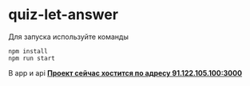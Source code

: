 # quiz-let-answer


Для запуска используйте команды
```
npm install 
npm run start 
```
В app и api 
**[Проект сейчас хостится по адресу 91.122.105.100:3000](91.122.105.100:3000)**
